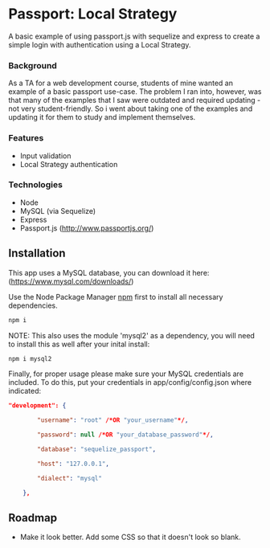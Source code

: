 # Passport: Local Strategy

A basic example of using passport.js with sequelize and express to create a simple login with authentication using a Local Strategy.

### Background

As a TA for a web development course, students of mine wanted an example of a basic passport use-case. The problem I ran into, however, was that many of the examples that I saw were outdated and required updating - not very student-friendly. So i went about taking one of the examples and updating it for them to study and implement themselves.

### Features

* Input validation
* Local Strategy authentication

### Technologies

* Node
* MySQL (via Sequelize)
* Express
* Passport.js (http://www.passportjs.org/)

## Installation

This app uses a MySQL database, you can download it here: (https://www.mysql.com/downloads/)

Use the Node Package Manager [npm](https://www.npmjs.com/) first to install all necessary dependencies.

```bash
npm i
```

NOTE: This also uses the module 'mysql2' as a dependency, you will need to install this as well after your inital install:

```bash
npm i mysql2
```
Finally, for proper usage please make sure your MySQL credentials are included. To do this, put your credentials in app/config/config.json where indicated:

```json
"development": {

        "username": "root" /*OR "your_username"*/,

        "password": null /*OR "your_database_password"*/,

        "database": "sequelize_passport",

        "host": "127.0.0.1",

        "dialect": "mysql"

    },
```

## Roadmap

* Make it look better. Add some CSS so that it doesn't look so blank.